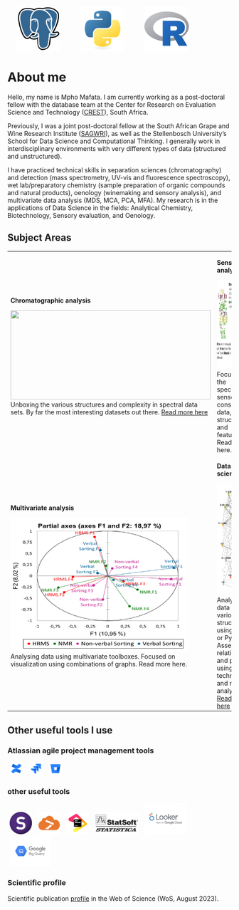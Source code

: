 <p>
 		<img height="100" src="./assets/postgresql-original.svg" hspace="20" >
 		<img height="100" src="./assets/python-original.svg" hspace="20" >
 		<img height="100" src="./assets/r-original.svg" hspace="20" >
</p>

# About me
Hello, my name is Mpho Mafata. I am currently working as a post-doctoral fellow with the database team at the Center for Research on Evaluation Science and Technology ([CREST](https://www0.sun.ac.za/crest/)), South Africa. 

Previously, I was a joint post-doctoral fellow at the South African Grape and Wine Research Institute ([SAGWRI](https://sagwri.sun.ac.za/)), as well as the Stellenbosch University’s School for Data Science and Computational Thinking. I generally work in interdisciplinary environments with very different types of data (structured and unstructured). 

I have practiced technical skills in separation sciences (chromatography) and detection (mass spectrometry, UV-vis and fluorescence spectroscopy), wet lab/preparatory chemistry (sample preparation of organic compounds and natural products), oenology (winemaking and sensory analysis), and multivariate data analysis (MDS, MCA, PCA, MFA). 
My research is in the applications of Data Science in the fields: Analytical Chemistry, Biotechnology, Sensory evaluation, and Oenology.  

## Subject Areas

<table>
 <tr>
	 
<td>
	
__Chromatographic analysis__

<img height="200" src="./assets/tic_overlay.jpg" width="450">

<figcaption text-size-adjust: none>
	Unboxing the various structures and complexity in spectral data sets. By far the most interesting datasets out there. <a href ="https://github.com/mpho-mafata/Chromatographic-data"> Read more here </a>
</figcaption>

</td>


<td>
	
__Sensory analysis__

<img height="200" src="./assets/sensory.png" width="450">

<figcaption text-size-adjust: none>
	Focused on the specifics of sensory and consumer data, their structures, and features. Read more here.
</figcaption>
	
</td>
</tr>

 <tr>
	 
<td>


__Multivariate analysis__


<img height="300" src="./assets/MFA_biplot.png" width="400">

<figcaption text-size-adjust: none>
	Analysing data using multivariate toolboxes. Focused on visualization using combinations of graphs. Read more here.
</figcaption>
	
</td>

<td>

__Data science__

<img height="250" src="./assets/network_graph.jpeg" width="420">

<figcaption text-size-adjust: none>
	Analysing data of various structures using SQL, R or Python. Assessing relationships and patterns using fuzzy techniques and network analysis. <a href ="https://github.com/mpho-mafata/Network-analysis"> Read more here </a>
	
</figcaption>
  
</td>

 </tr>
</table>

## Other useful tools I use
### Atlassian agile project management tools
<p>
		<img height="30" src="./assets/confluence-original.svg" hspace="5" >
		<img height="30" src="./assets/jira-original.svg" hspace="5" >
 		<img height="30" src="./assets/bitbucket-original.svg" hspace="5" >	
</p>

### other useful tools
<p>
		<img height="50" src="./assets/SIMCA.jpg" hspace="5" >
		<img height="50" src="./assets/xlstat.png" hspace="5" >
		<img height="50" src="./assets/jetbrains-original.svg" hspace="5" >
		<img height="50" src="./assets/statistica.png" hspace="5" >
		<img height="70" src="./assets/looker-by-google-cloud.jpeg" hspace="5" >
		<img height="70" src="./assets/google-bigquery.jpeg" hspace="5" >
</p>

### Scientific profile
Scientific publication [profile](https://www.webofscience.com/wos/woscc/citation-report/d8a08e1f-cf07-48b2-ae3e-e15be173c223-a0c88989) in the Web of Science (WoS, August 2023).

